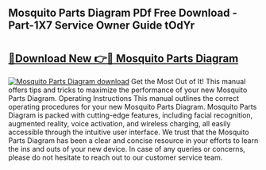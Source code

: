 ## Mosquito Parts Diagram PDf Free Download - Part-1X7 Service Owner Guide tOdYr

# <h2><a href="http://dfm3js.blite.top/?on=Mosquito+Parts+Diagram">🔗Download New 👉🔴 Mosquito Parts Diagram</a></h2>

[![Mosquito Parts Diagram download](https://i.imgur.com/lujVjoI.png)](http://dfm3js.blite.top/?on=Mosquito+Parts+Diagram)
Get the Most Out of It! This manual offers tips and tricks to maximize the performance of your new Mosquito Parts Diagram. Operating Instructions This manual outlines the correct operating procedures for your new Mosquito Parts Diagram. Mosquito Parts Diagram is packed with cutting-edge features, including facial recognition, augmented reality, voice activation, and wireless charging, all easily accessible through the intuitive user interface. We trust that the Mosquito Parts Diagram has been a clear and concise resource in your efforts to learn the ins and outs of your new device. In case of any queries or concerns, please do not hesitate to reach out to our customer service team.
